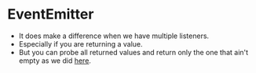 # EventEmitter

- It does make a difference when we have multiple listeners.
- Especially if you are returning a value.
- But you can probe all returned values and return only the one that ain't empty as we did [here](./src/services/app.service.ts).
